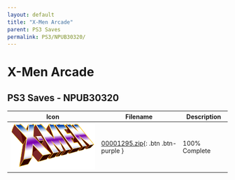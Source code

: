 ```yaml
---
layout: default
title: "X-Men Arcade"
parent: PS3 Saves
permalink: PS3/NPUB30320/
---
```

# X-Men Arcade

## PS3 Saves - NPUB30320

| Icon | Filename | Description |
|------|----------|-------------|
| ![X-Men Arcade](ICON0.PNG) | [00001295.zip](00001295.zip){: .btn .btn-purple } | 100% Complete |
